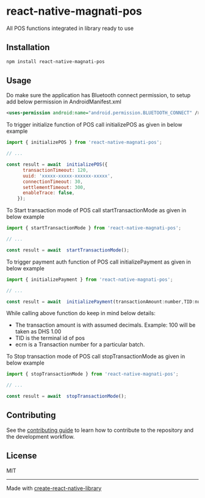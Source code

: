 # react-native-magnati-pos

All POS functions integrated in library ready to use

## Installation

```sh
npm install react-native-magnati-pos
```

## Usage

Do make sure the application has Bluetooth connect permission, to setup add below permission in AndroidManifest.xml
```xml
<uses-permission android:name="android.permission.BLUETOOTH_CONNECT" />
```

To trigger initialize function of POS call  initializePOS as given in below example 
```js
import { initializePOS } from 'react-native-magnati-pos';

// ...

const result = await  initializePOS({
      transactionTimeout: 120,
      uuid: 'xxxxx-xxxxx-xxxxxx-xxxxx',
      connectionTimeout: 30,
      settlementTimeout: 300,
      enableTrace: false,
    });
```


To Start transaction mode of POS call  startTransactionMode as given in below example 
```js
import { startTransactionMode } from 'react-native-magnati-pos';

// ...

const result = await  startTransactionMode();
```


To trigger payment auth function of POS call  initializePayment as given in below example 
```js
import { initializePayment } from 'react-native-magnati-pos';

// ...

const result = await  initializePayment(transactionAmount:number,TID:number, ecrn:number)
```
While calling above function do keep in mind below details:
- The transaction amount is with assumed decimals. Example: 100 will be taken as DHS 1.00
- TID is the terminal id of pos
- ecrn is a Transaction number for a particular batch. 

To Stop transaction mode of POS call  stopTransactionMode as given in below example 
```js
import { stopTransactionMode } from 'react-native-magnati-pos';

// ...

const result = await  stopTransactionMode();
```

## Contributing

See the [contributing guide](CONTRIBUTING.md) to learn how to contribute to the repository and the development workflow.

## License

MIT

---

Made with [create-react-native-library](https://github.com/callstack/react-native-builder-bob)
